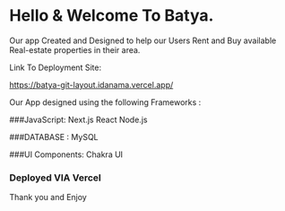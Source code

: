 # Hello & Welcome To Batya.

Our app Created and Designed to help our Users Rent and Buy available Real-estate properties in their area.

Link To Deployment Site:

https://batya-git-layout.idanama.vercel.app/

Our App designed using the following Frameworks :

###JavaScript:
Next.js
React
Node.js

###DATABASE :
MySQL

###UI Components:
Chakra UI

### Deployed VIA Vercel

Thank you and Enjoy 
